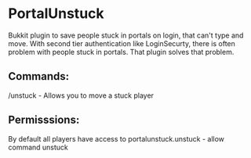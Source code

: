 PortalUnstuck
=============

Bukkit plugin to save people stuck in portals on login, that can't type and move.
With second tier authentication like LoginSecurty, there is often problem with people stuck in portals. 
That plugin solves that problem.

Commands:
---------
/unstuck <player> - Allows you to move a stuck player

Permisssions:
-------------
By default all players have access to portalunstuck.unstuck - allow command unstuck


